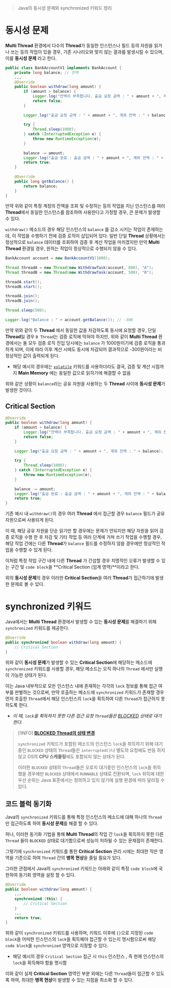 > Java의 동시성 문제와 synchronized 키워드 정리

# 동시성 문제
**Multi Thread** 환경에서 다수의 **Thread**가 동일한 인스턴스나 필드 등의 자원을 읽거나 쓰는 등의 작업이 있을 경우, 기존 시나리오와 맞지 않는 결과를 발생시킬 수 있으며, 이를 **동시성 문제** 라고 한다.

```java
public class BankAccountV1 implements BankAccount {  
    private long balance; // 잔액
	...
    @Override  
    public boolean withdraw(long amount) {  
        if (amount > balance) {  
            Logger.log("잔액이 부족합니다. 출금 요청 금액 : " + amount + ", 계좌 잔액 : " + balance);  
            return false;  
        }  
  
        Logger.log("출금 요청 금액 : " + amount + ", 계좌 잔액 : " + balance);  
  
        try {  
            Thread.sleep(1000);  
        } catch (InterruptedException e) {  
            throw new RuntimeException(e);  
        }  
  
        balance -= amount;  
        Logger.log("출금 완료 : 출금 금액 : " + amount + ", 계좌 잔액 : " + balance);  
        return true;  
    }  
  
    @Override  
    public long getBalance() {  
        return balance;  
    }  
}
```

만약 위와 같이 특정 계정의 잔액을 조회 및 수정하는 등의 작업을 지닌 인스턴스를 여러 **Thread**에서 동일한 인스턴스를 참조하여 사용한다고 가정할 경우, 큰 문제가 발생할 수 있다.

`withdraw()` 메소드의 경우 해당 인스턴스의 `balance` 를 감소 시키는 작업이 존재하는데, 이 작업을 수행하기 전에 검증 로직이 삽입되어 있다. 일반 단일 **Thread** 상황에서는 정상적으로 `balance` 데이터를 조회하여 검증 후 계산 작업을 마치겠지만 만약 **Multi Thread** 환경일 경우, 원하는 작업이 정상적으로 수행되지 않을 수 있다.


```java
BankAccount account = new BankAccountV1(1000);  
  
Thread threadA = new Thread(new WithdrawTask(account, 800), "A");  
Thread threadB = new Thread(new WithdrawTask(account, 500), "B");  
  
threadA.start();  
threadB.start();  
  
threadA.join();  
threadB.join();  
  
Thread.sleep(500);  
  
Logger.log("Balance : " + account.getBalance()); // -300
```
만약 위와 같이 두 **Thread** 에서 동일한 값을 차감하도록 동시에 요청할 경우, 단일 **Thread**일 경우 `B Thread`는 검증 로직에 막혀야 하지만, 위와 같이 **Multi Thread** 환경에서는 둘 모두 검증 로직 진입 당시에는 `balance` 가 1000원이기에 검증 로직을 통과하게 되며, 이에 따라 이후 계산 시에도 동시에 차감되어 결과적으로 -300원이라는 비정상적인 값이 출력되게 된다.
- 해당 예시의 경우에는 [`volatile`](9.%20Volitile.md) 키워드를 사용하더라도 결국, 검증 및 계산 시점까지 **Main Memory** 에는 동일한 값으로 읽히기에 해결할 수 없음

위와 같은 상황이 `balance`라는 공유 자원을 사용하는 두 **Thread** 사이에 **동시성 문제**가 발생한 것이다.

## Critical Section
```java
@Override  
public boolean withdraw(long amount) {  
    if (amount > balance) {  
        Logger.log("잔액이 부족합니다. 출금 요청 금액 : " + amount + ", 계좌 잔액 : " + balance);  
        return false;  
    }  
  
    Logger.log("출금 요청 금액 : " + amount + ", 계좌 잔액 : " + balance);  
  
    try {  
        Thread.sleep(1000);  
    } catch (InterruptedException e) {  
        throw new RuntimeException(e);  
    }  
  
    balance -= amount;  
    Logger.log("출금 완료 : 출금 금액 : " + amount + ", 계좌 잔액 : " + balance);  
    return true;  
}
```

기존 예시 내 `withdraw()`의 경우 여러 **Thread** 에서 접근할 경우 `balance` 필드가 공유 자원으로써 사용되게 된다. 

이 때, 해당 공유 자원을 단순 읽기만 할 경우에는 문제가 안되지만 해당 자원을 읽어 검증 로직을 수행 한 후 차감 및 기타 작업 등 여러 단계에 거쳐 쓰기 작업을 수행할 경우, 해당 작업 간에는 다른 **Thread**가 `balance` 필드를 수정하지 않을 경우에만 정상적인 작업을 수행할 수 있게 된다.

이처럼 특정 작업 구간 내에 다른 **Thread** 가 간섭할 경우 치명적인 오류가 발생할 수 있는 구간 및 `code block`을 **Critical Section (임계 영역)**이라고 한다.

위의 **동시성 문제**의 경우 이러한 **Critical Section**을 여러 **Thread**가 접근하기에 발생한 문제로 볼 수 있다.

# synchronized 키워드
Java에서는 **Multi Thread** 환경에서 발생할 수 있는 **동시성 문제**를 해결하기 위해 `synchronized` 키워드를 제공한다.

```java
@Override  
public synchronized boolean withdraw(long amount) {  
    // Critical Section 
}
```

위와 같이 **동시성 문제**가 발생할 수 있는 **Critical Section**에 해당하는 메소드에 `synchronized` 키워드를 사용할 경우, 해당 메소드는 오직 하나의 `Thread` 에서만 실행이 가능한 상태가 된다.

이는 Java 내부적으로 모든 인스턴스 내에 존재하는 각각의 `lock` 정보를 통해 접근 여부를 판별하는 것으로써, 만약 호출하는 메소드에 `synchronized` 키워드가 존재할 경우 먼저 호출한 `Thread`에서 해당 인스턴스의 `lock`을 획득하여 다른 `Thread`가 접근하지 못하도록 한다.
- *이 때, `lock`을 획득하지 못한 다른 접근 요청 `Thread`들은 [BLOCKED](5.%20Thread%20Lifecycle.md) 상태로 대기한다.*

> [!INFO]
> **[BLOCKED Thread의 상태 변경](5.%20Thread%20Lifecycle.md)**
> 
> `synchronized` 키워드가 포함된 메소드의 인스턴스 `lock`을 취득하기 위해 대기 중인 `BLOCKED` 상태의 `Thread`들은 `interrupted()`나 별도의 요청에도 반응 하지 않고 OS의 **CPU 스케줄링**에도 포함되지 않는 상태가 된다.
> 
> 이러한 `BLOCKED` 상태의 `Thread`들은 오로지 대기중인 인스턴스의 `lock`을 취득 했을 경우에만 `BLOCKED` 상태에서 `RUNNABLE` 상태로 전환되며, `lock` 취득에 대한 우선 순위는 Java 표준에서는 정의하고 있지 않기에 실행 환경에 따라 달라질 수 있다.

## 코드 블럭 동기화
Java의 `synchronized` 키워드를 통해 특정 인스턴스의 메소드에 대해 하나의 `Thread`만 접근하도록 하여 **동시성 문제**를 해결 할 수 있다.

허나, 이러한 동기화 기법을 통해 **Multi Thread**의 작업 간 `lock`을 획득하지 못한 다른 `Thread` 들이 `BLOCKED` 상태로 대기함으로써 성능이 저하될 수 있는 문제점이 존재한다.

그렇기에 `synchronized` 키워드를 통한 **Critical Section** 관리 시에는 최대한 작은 영역을 기준으로 하여 `Thread` 간의 **병목 현상**을 줄일 필요가 있다.

그러한 관점에서 Java의 `synchronized` 키워드는 아래와 같이 특정 `code block`에 국한하여 동기회 영역을 설정 할 수 있다.

```java
@Override  
public boolean withdraw(long amount) {  
	...
    synchronized (this) {  
        // Critical Section
    }  
    ...
    return true;  
}
```

위와 같이 `synchronized` 키워드를 사용하며, 키워드 이후에 `{}`으로 지정된 `code block`을 어떠한 인스턴스의 `lock`을 획득해야 접근할 수 있는지 명시함으로써 해당 `code block`을 `synchronized` 영역으로 지정할 수 있다.
- 해당 예시의 경우 `Critical Section` 접근 시 `this` 인스턴스 , 즉 현재 인스턴스의 `lock`을 획득해야 함을 명시함

이와 같이 실제 **Critical Section** 영역인 부분 외에는 다른 `Thread`들이 접근할 수 있도록 하여, 최대한 **병목 현상**이 발생할 수 있는 지점을 최소화 할 수 있다.

